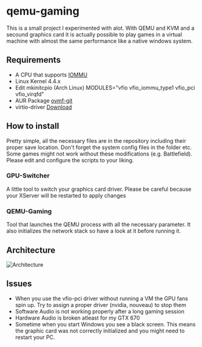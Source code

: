 # qemu-gaming
This is a small project I experimented with alot. With QEMU and KVM and a secound graphics card it is actually possible to play games in a virtual machine with almost the same performance like a native windows system.

## Requirements
* A CPU that supports [IOMMU](https://en.wikipedia.org/wiki/List_of_IOMMU-supporting_hardware)
* Linux Kernel 4.4.x
* Edit mkinitcpio (Arch Linux) MODULES="vfio vfio_iommu_type1 vfio_pci vfio_virqfd"
* AUR Package [ovmf-git](https://aur.archlinux.org/packages/ovmf-git/)
* virtio-driver [Download](https://fedorapeople.org/groups/virt/virtio-win/direct-downloads/archive-virtio/)

## How to install
Pretty simple, all the necessary files are in the repository including their proper save location.
Don't forget the system config files in the folder etc. Some games might not work without these modifications (e.g. Battlefield).
Please edit and configure the scripts to your liking.

### GPU-Switcher
A little tool to switch your graphics card driver. Please be careful because your XServer will be restarted to apply changes

### QEMU-Gaming
Tool that launches the QEMU process with all the necessary parameter. It also initializes the network stack so have a look at it before running it. 

## Architecture
![Architecture](https://raw.githubusercontent.com/Bomberus/qemu-gaming/master/Architecture.png "Architecture")

## Issues
* When you use the vfio-pci driver without running a VM the GPU fans spin up. Try to assign a proper driver (nvidia, nouveau) to stop them
* Software Audio is not working properly after a long gaming session
* Hardware Audio is broken atleast for my GTX 670
* Sometime when you start Windows you see a black screen. This means the graphic card was not correctly initialized and you might need to restart your PC.
